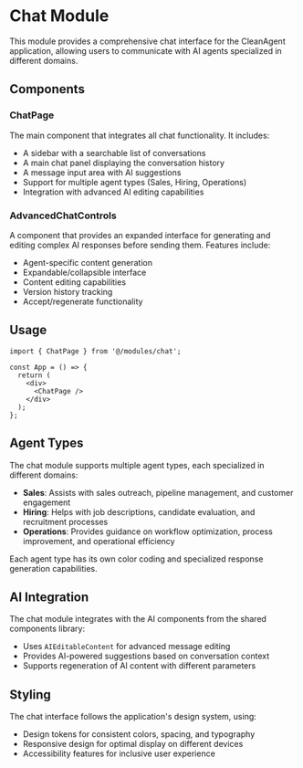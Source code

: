 # Chat Module

This module provides a comprehensive chat interface for the CleanAgent application, allowing users to communicate with AI agents specialized in different domains.

## Components

### ChatPage

The main component that integrates all chat functionality. It includes:

- A sidebar with a searchable list of conversations
- A main chat panel displaying the conversation history
- A message input area with AI suggestions
- Support for multiple agent types (Sales, Hiring, Operations)
- Integration with advanced AI editing capabilities

### AdvancedChatControls

A component that provides an expanded interface for generating and editing complex AI responses before sending them. Features include:

- Agent-specific content generation
- Expandable/collapsible interface
- Content editing capabilities
- Version history tracking
- Accept/regenerate functionality

## Usage

```tsx
import { ChatPage } from '@/modules/chat';

const App = () => {
  return (
    <div>
      <ChatPage />
    </div>
  );
};
```

## Agent Types

The chat module supports multiple agent types, each specialized in different domains:

- **Sales**: Assists with sales outreach, pipeline management, and customer engagement
- **Hiring**: Helps with job descriptions, candidate evaluation, and recruitment processes
- **Operations**: Provides guidance on workflow optimization, process improvement, and operational efficiency

Each agent type has its own color coding and specialized response generation capabilities.

## AI Integration

The chat module integrates with the AI components from the shared components library:

- Uses `AIEditableContent` for advanced message editing
- Provides AI-powered suggestions based on conversation context
- Supports regeneration of AI content with different parameters

## Styling

The chat interface follows the application's design system, using:

- Design tokens for consistent colors, spacing, and typography
- Responsive design for optimal display on different devices
- Accessibility features for inclusive user experience 